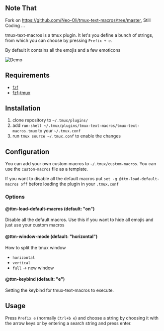 ## Note That

Fork on https://github.com/Neo-Oli/tmux-text-macros/tree/master, Still Coding ...


tmux-text-macros is a tmux plugin. It let's you define a bunch of strings, from which you can choose by pressing `Prefix + e`.

By default it contains all the emojis and a few emoticons

![Demo](https://raw.githubusercontent.com/Neo-Oli/tmux-text-macros/master/demo.gif)

## Requirements

* [fzf](https://github.com/junegunn/fzf)
* [fzf-tmux](https://github.com/junegunn/fzf#fzf-tmux-script)

## Installation

1. clone repository to `~/.tmux/plugins/`
2. add `run-shell ~/.tmux/plugins/tmux-text-macros/tmux-text-macros.tmux` to your `~/.tmux.conf`
3. run `tmux source ~/.tmux.conf` to enable the changes

## Configuration

You can add your own custom macros to `~/.tmux/custom-macros`. You can use the `custom-macros` file as a template.

If you want to disable all the default macros put `set -g @ttm-load-default-macros off` before loading the plugin in your `.tmux.conf`

### Options

#### @ttm-load-default-macros (default: "on")

Disable all the default macros. Use this if you want to hide all emojis and just use your custom macros

#### @ttm-window-mode (default: "horizontal")

How to split the tmux window
* `horizontal`
* `vertical`
* `full` -> new window

#### @ttm-keybind (default: "e")

Setting the keybind for tmux-text-macros to execute.

## Usage

Press `Prefix e` (normally `Ctrl+b e`) and choose a string by choosing it with the arrow keys or by entering a search string and press enter.
